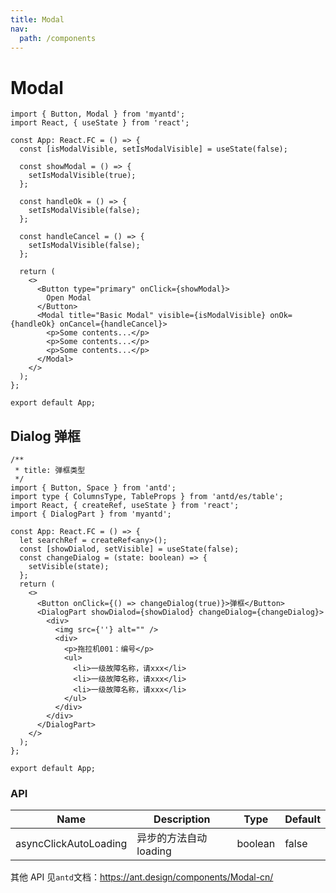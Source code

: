 ```yaml
---
title: Modal
nav:
  path: /components
---
```


# Modal

```tsx
import { Button, Modal } from 'myantd';
import React, { useState } from 'react';

const App: React.FC = () => {
  const [isModalVisible, setIsModalVisible] = useState(false);

  const showModal = () => {
    setIsModalVisible(true);
  };

  const handleOk = () => {
    setIsModalVisible(false);
  };

  const handleCancel = () => {
    setIsModalVisible(false);
  };

  return (
    <>
      <Button type="primary" onClick={showModal}>
        Open Modal
      </Button>
      <Modal title="Basic Modal" visible={isModalVisible} onOk={handleOk} onCancel={handleCancel}>
        <p>Some contents...</p>
        <p>Some contents...</p>
        <p>Some contents...</p>
      </Modal>
    </>
  );
};

export default App;
```

## Dialog 弹框

```tsx
/**
 * title: 弹框类型
 */
import { Button, Space } from 'antd';
import type { ColumnsType, TableProps } from 'antd/es/table';
import React, { createRef, useState } from 'react';
import { DialogPart } from 'myantd';

const App: React.FC = () => {
  let searchRef = createRef<any>();
  const [showDialod, setVisible] = useState(false);
  const changeDialog = (state: boolean) => {
    setVisible(state);
  };
  return (
    <>
      <Button onClick={() => changeDialog(true)}>弹框</Button>
      <DialogPart showDialod={showDialod} changeDialog={changeDialog}>
        <div>
          <img src={''} alt="" />
          <div>
            <p>拖拉机001：编号</p>
            <ul>
              <li>一级故障名称，请xxx</li>
              <li>一级故障名称，请xxx</li>
              <li>一级故障名称，请xxx</li>
            </ul>
          </div>
        </div>
      </DialogPart>
    </>
  );
};

export default App;
```

### API

| Name                  | Description            | Type    | Default |
| --------------------- | ---------------------- | ------- | ------- |
| asyncClickAutoLoading | 异步的方法自动 loading | boolean | false   |

其他 API 见`antd`文档：https://ant.design/components/Modal-cn/
